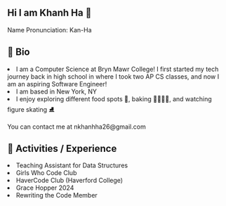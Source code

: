 ## Hi I am Khanh Ha 👋
<p>Name Pronunciation: Kan-Ha</p>
<h2>🚀 Bio </h2>
  <li>
    I am a Computer Science at Bryn Mawr College! I first started my tech journey back in high school in where I took two AP CS classes, and now I am an aspiring Software Engineer!
  </li>
  <li>I am based in New York, NY</li>
  <li>I enjoy exploring different food spots 🥐, baking 👩🏻‍🍳🍰, and watching figure skating ⛸️</li>
  </br>
You can contact me at <bold>nkhanhha26@gmail.com

<h2>🚀 Activities / Experience</h2>
<li>Teaching Assistant for Data Structures</li>
<li>Girls Who Code Club</li>
<li>HaverCode Club (Haverford College)</li>
<li>Grace Hopper 2024</li>
<li>Rewriting the Code Member</li>
